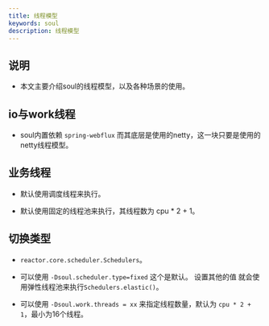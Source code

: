 ```yaml
---
title: 线程模型
keywords: soul
description: 线程模型
---
```


## 说明

* 本文主要介绍soul的线程模型，以及各种场景的使用。

## io与work线程

* soul内置依赖 `spring-webflux` 而其底层是使用的netty，这一块只要是使用的netty线程模型。

## 业务线程

*  默认使用调度线程来执行。

*  默认使用固定的线程池来执行，其线程数为 cpu * 2 + 1。


## 切换类型

* `reactor.core.scheduler.Schedulers`。

* 可以使用 `-Dsoul.scheduler.type=fixed` 这个是默认。 设置其他的值 就会使用弹性线程池来执行`Schedulers.elastic()`。

* 可以使用 `-Dsoul.work.threads = xx` 来指定线程数量，默认为 `cpu * 2 + 1`，最小为16个线程。





